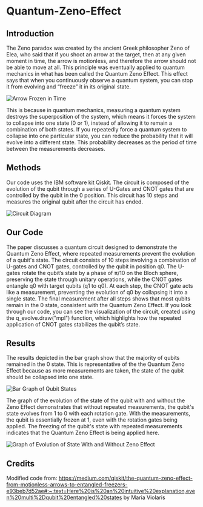 # Quantum-Zeno-Effect

## Introduction
The Zeno paradox was created by the ancient Greek philosopher Zeno of Elea, who said that if you shoot an arrow at the target, then at any given moment in time, the arrow is motionless, and therefore the arrow should not be able to move at all. This principle was eventually applied to quantum mechanics in what has been called the Quantum Zeno Effect. This effect says that when you continuously observe a quantum system, you can stop it from evolving and “freeze” it in its original state. 

![Arrow Frozen in Time](https://images.ctfassets.net/i1dyhzbyi8ad/2F5yvi7fCCVMrGvmWBrTK3/ead58830a6088ec736490f93fba3fc33/zeno_arrow.svg) 

This is because in quantum mechanics, measuring a quantum system destroys the superposition of the system, which means it forces the system to collapse into one state (0 or 1), instead of allowing it to remain a combination of both states. If you repeatedly force a quantum system to collapse into one particular state, you can reduce the probability that it will evolve into a different state. This probability decreases as the period of time between the measurements decreases.

## Methods 
Our code uses the IBM software kit Qiskit. The circuit is composed of the evolution of the qubit through a series of U-Gates and CNOT gates that are controlled by the qubit in the 0 position. This circuit has 10 steps and measures the original qubit after the circuit has ended.

![Circuit Diagram](https://github.com/user-attachments/assets/9d141d76-b6f9-4b11-8571-65b44b0038c9)


## Our Code
The paper discusses a quantum circuit designed to demonstrate the Quantum Zeno Effect, where repeated measurements prevent the evolution of a qubit's state. The circuit consists of 10 steps involving a combination of U-gates and CNOT gates, controlled by the qubit in position q0. The U-gates rotate the qubit’s state by a phase of π/10 on the Bloch sphere, preserving the state through unitary operations, while the CNOT gates entangle q0 with target qubits (q1 to q0). At each step, the CNOT gate acts like a measurement, preventing the evolution of q0 by collapsing it into a single state. The final measurement after all steps shows that most qubits remain in the 0 state, consistent with the Quantum Zeno Effect. If you look through our code, you can see the visualization of the circuit, created using the q_evolve.draw("mpl") function, which highlights how the repeated application of CNOT gates stabilizes the qubit’s state.

## Results

The results depicted in the bar graph show that the majority of qubits remained in the 0 state. This is representative of the the Quantum Zeno Effect because as more measurements are taken, the state of the qubit should be collapsed into one state.

![Bar Graph of Qubit States](https://github.com/user-attachments/assets/7da9de81-9299-40c7-814f-997ca10c020c)


The graph of the evolution of the state of the qubit with and without the Zeno Effect demonstrates that without repeated measurements, the qubit's state evolves from 1 to 0 with each rotation gate. With the measurements, the qubit is essentially frozen at 1, even with the rotation gates being applied. The freezing of the qubit's state with repeated measurements indicates that the Quantum Zeno Effect is being applied here.

![Graph of Evolution of State With and Without Zeno Effect](https://github.com/user-attachments/assets/fa3641a9-486e-4277-a049-4f166c3f0bb1)


## Credits
Modified code from: https://medium.com/qiskit/the-quantum-zeno-effect-from-motionless-arrows-to-entangled-freezers-e93beb7d52ae#:~:text=Here%20is%20an%20intuitive%20explanation,even%20multi%2Dqubit%20entangled%20states by Maria Violaris
